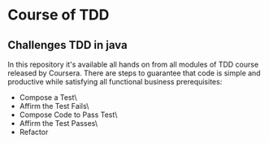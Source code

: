 # Course of TDD
## Challenges TDD in java
In this repository it's available all hands on from all modules of TDD course released by Coursera. There are steps to guarantee that code is simple and productive while satisfying all functional business prerequisites:

- Compose a Test\
- Affirm the Test Fails\
- Compose Code to Pass Test\
- Affirm the Test Passes\
- Refactor
